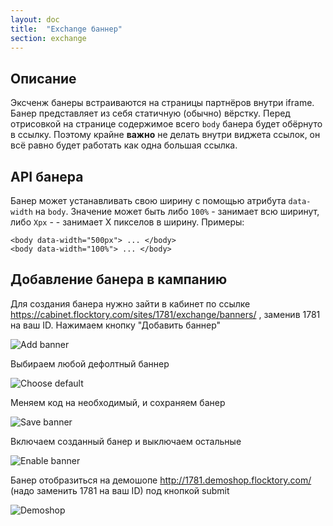 ```yaml
---
layout: doc
title:  "Exchange баннер"
section: exchange
---
```


## Описание
Эксченж банеры встраиваются на страницы партнёров внутри iframe. Банер представляет из себя статичную (обычно) вёрстку.
Перед отрисовкой на странице содержимое всего `body` банера будет обёрнуто в ссылку.
Поэтому крайне **важно** не делать внутри виджета ссылок, он всё равно будет работать как одна большая ссылка.

## API банера
Банер может устанавливать свою ширину с помощью атрибута `data-width` на `body`. Значение может быть либо `100%` - занимает всю ширинут, либо `Xpx` - - занимает X пикселов в ширину. Примеры:

```
<body data-width="500px"> ... </body>
<body data-width="100%"> ... </body>
```


## Добавление банера в кампанию
Для создания банера нужно зайти в кабинет по ссылке https://cabinet.flocktory.com/sites/1781/exchange/banners/ , заменив 1781 на ваш ID. Нажимаем кнопку "Добавить баннер"

![Add banner](https://assets.flocktory.com/uploads/clients/1791/7a4a82fe-5a48-42b8-968e-32921e8ffb9f_D9D335E80BEE4B8A6F10F6CDA265F80E.png)

Выбираем любой дефолтный баннер

![Choose default](https://assets.flocktory.com/uploads/clients/1791/85724d1d-6e55-48f6-8dc1-93e14a3ddc7b_84608641803398E6B2903C5ACDBCE325.png)

Меняем код на необходимый, и сохраняем банер

![Save banner](https://assets.flocktory.com/uploads/clients/1791/c1b597dc-9dcd-4f39-bf8a-238c162c005b_43F6AAF11A505FF5E59172EDF67AC019.png)

Включаем созданный банер и выключаем остальные

![Enable banner](https://assets.flocktory.com/uploads/clients/1791/9b3d2faa-f47a-43b8-8db9-9a482aece198_63FC1ECA0C3BBF4AA041635485546151.png)

Банер отобразиться на демошопе <http://1781.demoshop.flocktory.com/> (надо заменить 1781 на ваш ID) под кнопкой submit

![Demoshop](https://assets.flocktory.com/uploads/clients/1791/f15a73e4-7a84-4238-bfd8-176a6ad33024_3465F48706EC672DF0DA2481C39ADE43.png)
